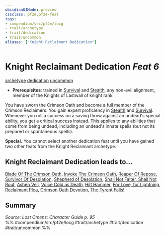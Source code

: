 ```yaml
---
obsidianUIMode: preview
cssclass: pf2e,pf2e-feat
tags:
- compendium/src/pf2e/locg
- trait/archetype
- trait/dedication
- trait/uncommon
aliases: ["Knight Reclaimant Dedication"]
---
```

# Knight Reclaimant Dedication  *Feat 6*  
[archetype](../../Rules/traits/archetype.md)  [dedication](../../Rules/traits/dedication.md)  [uncommon](../../Rules/traits/uncommon.md)  

- **Prerequisites**: trained in [Survival](../skills.md#Survival) and [Stealth](../skills.md#Stealth), any non-evil alignment, member of the Knights of Lastwall of knight rank

You have sworn the Crimson Oath and become a full member of the Crimson Reclaimers. You gain expert proficiency in [Stealth](../skills.md#Stealth) and [Survival](../skills.md#Survival). Whenever you roll a success on a saving throw against an undead's special ability, you get a critical success instead. This applies to any abilities that come from being undead, including an undead's innate spells (but not its prepared or spontaneous spells).

**Special.** You cannot select another dedication feat until you have gained two other feats from the Knight Reclaimant archetype.

## Knight Reclaimant Dedication leads to...

[Blade Of The Crimson Oath](blade-of-the-crimson-oath-locg.md), [Invoke The Crimson Oath](invoke-the-crimson-oath-locg.md), [Reaper Of Repose](reaper-of-repose-locg.md), [Survivor Of Desolation](survivor-of-desolation-locg.md), [Shepherd of Desolation](shepherd-of-desolation-lokl.md), [Shall Not Falter, Shall Not Rout](shall-not-falter-shall-not-rout-lol.md), [Ashen Veil](ashen-veil-lokl.md), [Voice Cold as Death](voice-cold-as-death-lokl.md), [Hilt Hammer](hilt-hammer-lokl.md), [For Love, for Lightning](for-love-for-lightning-lokl.md), [Reclaimant Plea](reclaimant-plea-lokl.md), [Crimson Oath Devotion](crimson-oath-devotion-lokl.md), [The Tyrant Falls!](the-tyrant-falls-lokl.md)

## Summary

*Source: Lost Omens: Character Guide p. 95*  
%% #compendium/src/pf2e/locg #trait/archetype #trait/dedication #trait/uncommon %%